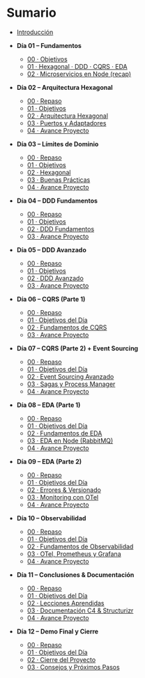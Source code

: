 # Sumario

* [Introducción](README.md)

* **Día 01 – Fundamentos**
  * [00 · Objetivos](curso/dia-01/00-objetivos.md)
  * [01 · Hexagonal · DDD · CQRS · EDA](curso/dia-01/01-hexagonal-ddd-cqrs-eda.md)
  * [02 · Microservicios en Node (recap)](curso/dia-01/02-node-microservicios-recap.md)

* **Día 02 – Arquitectura Hexagonal**
  * [00 · Repaso](curso/dia-02/00-repaso.md)
  * [01 · Objetivos](curso/dia-02/01-objetivos.md)
  * [02 · Arquitectura Hexagonal](curso/dia-02/02-arquitectura-hexagonal.md)
  * [03 · Puertos y Adaptadores](curso/dia-02/03-puertos-adaptadores.md)
  * [04 · Avance Proyecto](curso/dia-02/04-avance-proyecto.md)

* **Día 03 – Límites de Dominio**
  * [00 · Repaso](curso/dia-03/00-repaso.md)
  * [01 · Objetivos](curso/dia-03/01-objetivos.md)
  * [02 · Hexagonal](curso/dia-03/02-hexagonal.md)
  * [03 · Buenas Prácticas](curso/dia-03/03-buenas-practicas.md)
  * [04 · Avance Proyecto](curso/dia-03/04-avance-proyecto.md)

* **Día 04 – DDD Fundamentos**
  * [00 · Repaso](curso/dia-04/00-repaso.md)
  * [01 · Objetivos](curso/dia-04/01-objetivos.md)
  * [02 · DDD Fundamentos](curso/dia-04/02-ddd-fundamentos.md)
  * [03 · Avance Proyecto](curso/dia-04/03-avance-proyecto.md)

* **Día 05 – DDD Avanzado**
  * [00 · Repaso](curso/dia-05/00-repaso.md)
  * [01 · Objetivos](curso/dia-05/01-objetivos.md)
  * [02 · DDD Avanzado](curso/dia-05/02-ddd-avanzado.md)
  * [03 · Avance Proyecto](curso/dia-05/03-avance-proyecto.md)

* **Día 06 – CQRS (Parte 1)**
  * [00 · Repaso](curso/dia-06/00-repaso.md)
  * [01 · Objetivos del Día](curso/dia-06/01-objetivos-del-dia.md)
  * [02 · Fundamentos de CQRS](curso/dia-06/02-cqrs-fundamentos.md)
  * [03 · Avance Proyecto](curso/dia-06/03-avance-proyecto.md)

* **Día 07 – CQRS (Parte 2) + Event Sourcing**
  * [00 · Repaso](curso/dia-07/00-repaso.md)
  * [01 · Objetivos del Día](curso/dia-07/01-objetivos-del-dia.md)
  * [02 · Event Sourcing Avanzado](curso/dia-07/02-event-sourcing-avanzado.md)
  * [03 · Sagas y Process Manager](curso/dia-07/03-sagas-process-manager.md)
  * [04 · Avance Proyecto](curso/dia-07/04-avance-proyecto.md)

* **Día 08 – EDA (Parte 1)**
  * [00 · Repaso](curso/dia-08/00-repaso.md)
  * [01 · Objetivos del Día](curso/dia-08/01-objetivos-del-dia.md)
  * [02 · Fundamentos de EDA](curso/dia-08/02-eda-fundamentos.md)
  * [03 · EDA en Node (RabbitMQ)](curso/dia-08/03-eda-node-implementacion.md)
  * [04 · Avance Proyecto](curso/dia-08/04-avance-proyecto.md)

* **Día 09 – EDA (Parte 2)**
  * [00 · Repaso](curso/dia-09/00-repaso.md)
  * [01 · Objetivos del Día](curso/dia-09/01-objetivos-del-dia.md)
  * [02 · Errores & Versionado](curso/dia-09/02-eda-errores-versionado.md)
  * [03 · Monitoring con OTel](curso/dia-09/03-eda-monitoring-otel.md)
  * [04 · Avance Proyecto](curso/dia-09/04-avance-proyecto.md)

* **Día 10 – Observabilidad**
  * [00 · Repaso](curso/dia-10/00-repaso.md)
  * [01 · Objetivos del Día](curso/dia-10/01-objetivos-del-dia.md)
  * [02 · Fundamentos de Observabilidad](curso/dia-10/02-observabilidad-fundamentos.md)
  * [03 · OTel, Prometheus y Grafana](curso/dia-10/03-otel-grafana-prom.md)
  * [04 · Avance Proyecto](curso/dia-10/04-avance-proyecto.md)

* **Día 11 – Conclusiones & Documentación**
  * [00 · Repaso](curso/dia-11/00-repaso.md)
  * [01 · Objetivos del Día](curso/dia-11/01-objetivos-del-dia.md)
  * [02 · Lecciones Aprendidas](curso/dia-11/02-lecciones-aprendidas.md)
  * [03 · Documentación C4 & Structurizr](curso/dia-11/03-documentacion-arquitectura.md)
  * [04 · Avance Proyecto](curso/dia-11/04-avance-proyecto.md)

* **Día 12 – Demo Final y Cierre**
  * [00 · Repaso](curso/dia-12/00-repaso.md)
  * [01 · Objetivos del Día](curso/dia-12/01-objetivos-del-dia.md)
  * [02 · Cierre del Proyecto](curso/dia-12/02-cierre-proyecto.md)
  * [03 · Consejos y Próximos Pasos](curso/dia-12/03-consejos-proximos-pasos.md)